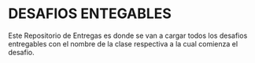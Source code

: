 # DESAFIOS ENTEGABLES

Este Repositorio de Entregas es donde se van a cargar todos los desafios entregables con el nombre de la clase respectiva a la cual comienza el desafio.
